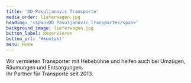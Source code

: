 ```yaml
---
title: 'DD Pasuljanovic Transporte'
media_order: lieferwagen.jpg
heading: '<span>DD Pasuljanovic Transporte</span>'
background_image: lieferwagen.jpg
button_label: Reservieren
button_url: '#kontakt'
menu: Home
---
```


Wir vermieten Transporter mit Hebebühne und helfen auch bei Umzügen, Räumungen und Entsorgungen.  
Ihr Partner für Transporte seit 2013.